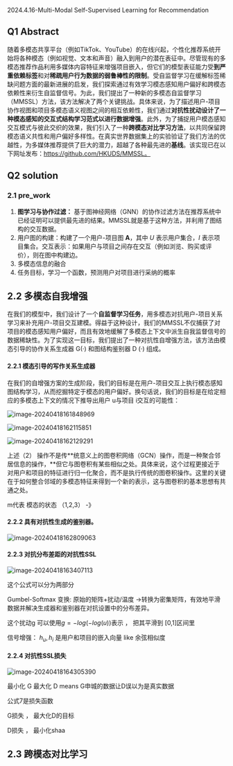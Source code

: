 2024.4.16-Multi-Modal Self-Supervised Learning for Recommendation

## Q1 Abstract

随着多模态共享平台（例如TikTok、YouTube）的在线兴起，个性化推荐系统开始将各种模态（例如视觉、文本和声音）融入到用户的潜在表征中。尽管现有的多模态推荐作品利用多媒体内容特征来增强项目嵌入，但它们的模型表征能力受**到严重依赖标签**和对**稀疏用户行为数据的弱鲁棒性的限制**。受自监督学习在缓解标签稀缺问题方面的最新进展的启发，我们探索通过有效学习模态感知用户偏好和跨模态依赖性来衍生自监督信号。为此，我们提出了一种新的多模态自监督学习（MMSSL）方法，该方法解决了两个关键挑战。具体来说，为了描述用户-项目协作视图和项目多模态语义视图之间的相互依赖性，我们通过**对抗性扰动设计了一种模态感知的交互式结构学习范式以进行数据增强**。此外，为了捕捉用户模态感知交互模式与彼此交织的效果，我们引入了一种**跨模态对比学习方法**，以共同保留跨模态语义共性和用户偏好多样性。在真实世界数据集上的实验验证了我们方法的优越性，为多媒体推荐提供了巨大的潜力，超越了各种最先进的**基线**。该实现已在以下网址发布：https://github.com/HKUDS/MMSSL。

## Q2 solution

### 2.1 pre_work

1. **图学习与协作过滤：** 基于图神经网络（GNN）的协作过滤方法在推荐系统中已经证明可以提供最先进的结果。MMSSL就是基于这种方法，并利用了图结构的交互数据。
2. 用户图的构建：构建了一个用户-项目图 **A**，其中 *U* 表示用户集合，*I* 表示项目集合。交互表示：如果用户与项目之间存在交互（例如浏览、购买或评价），则在图中构建边。
3. 多模态信息的融合
4. 任务目标，学习一个函数，预测用户对项目进行采纳的概率

## 2.2 多模态自我增强

在我们的模型中，我们设计了一个**自监督学习任务**，用多模态对抗用户-项目关系学习来补充用户-项目交互建模。得益于这种设计，我们的MMSSL不仅捕获了对项目的模态感知用户偏好，而且有效地缓解了多模态上下文中派生自我监督信号的数据稀缺性。为了实现这一目标，我们提出了一种对抗性自增强方法，该方法由模态引导的协作关系生成器 G(·) 和图结构鉴别器 D (·) 组成。

#### 2.2.1 模态引导的写作关系生成器

在我们的自增强方案的生成阶段，我们的目标是在用户-项目交互上执行模态感知图结构学习，从而挖掘特定于模态的用户偏好。换句话说，我们的目标是在给定相应的多模态上下文的情况下推导出用户 u与项目 i交互的可能性：

![image-20240418161848969](C:\Users\杜冠辰\AppData\Roaming\Typora\typora-user-images\image-20240418161848969.png)

![image-20240418162115851](C:\Users\杜冠辰\AppData\Roaming\Typora\typora-user-images\image-20240418162115851.png)

![image-20240418162129291](C:\Users\杜冠辰\AppData\Roaming\Typora\typora-user-images\image-20240418162129291.png)

上述（2） 操作不是传**统意义上的图卷积网络（GCN）操作，而是一种聚合邻居信息的操作，**但它与图卷积有某些相似之处。具体来说，这个过程更接近于对用户和项目的特征进行归一化聚合，而不是执行传统的图卷积操作。这里的关键在于如何整合邻域的多模态特征来得到一个新的表示，这与图卷积的基本思想有共通之处。

m代表 模态的状态 （1,2,3） -》

#### 2.2.2 具有对抗性生成的鉴别器。

![image-20240418162809063](C:\Users\杜冠辰\AppData\Roaming\Typora\typora-user-images\image-20240418162809063.png)

#### 2.2.3 对抗分布差距的对抗性SSL

![image-20240418163407113](C:\Users\杜冠辰\AppData\Roaming\Typora\typora-user-images\image-20240418163407113.png)

这个公式可以分为两部分

Gumbel-Softmax 变换:  原始的矩阵+扰动/温度 ->转换为密集矩阵，有效地平滑数据并解决生成器和鉴别器在对抗设置中的分布差异。

这个扰动g 可以使用$g = -log(-log(u))$表示  ， 把其平滑到 [0,1]区间里

信号增强： $h_u , h_i$ 是用户和项目的嵌入向量  like 余弦相似度

#### 2.2.4 对抗性SSL损失

![image-20240418164305390](C:\Users\杜冠辰\AppData\Roaming\Typora\typora-user-images\image-20240418164305390.png)

最小化 G 最大化 D means   G申城的数据让D误以为是真实数据

公式7是损失函数

G损失 ， 最大化D的目标

D损失 ， 最小化shaa

## 2.3 跨模态对比学习
